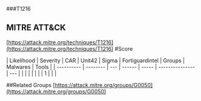 ###T1216
## MITRE ATT&CK
[https://attack.mitre.org/techniques/T1216](https://attack.mitre.org/techniques/T1216)
#Score

| Likelihood | Severity | CAR | Unit42 | Sigma | Fortiguardintel | Groups | Malwares | Tools |
| ---------- | -------- | --- | ------ | ----- | --------------- | ---  |
 |   |   |   |   |   |   | 1 |   |   |

##Related Groups
[https://attack.mitre.org/groups/G0050](https://attack.mitre.org/groups/G0050)
[]()
